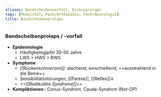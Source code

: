 ```yaml
---
aliases: Bandscheibenvorfall, Diskusprolaps
tags: [Modul/m27, Fach/Orthopädie, Fach/Neurologie]
title: Bandscheibenprolaps
---
```

### Bandscheibenprolaps / -vorfall
- **Epidemiologie**
	- Häufigkeitsgipfel 30-50 Jahre
	- LWS > HWS > BWS
- **Symptome**
	- *[[Rückenschmerzen]]:* stechend, einschießend, ==ausstrahlend in die Beine==
	- Sensibilitätsstörungen, [[Parese]],  [[Reflex]]↓
	- *==[[Radikuläre Syndrome]]==*
- **Kompliktionen**:: Conus-Syndrom, Cauda-Syndrom (Not-OP)